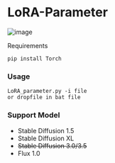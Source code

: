 # LoRA-Parameter
![image](https://github.com/user-attachments/assets/a10781f1-4357-4bf1-b0bb-96eb7de63d75)

Requirements
```
pip install Torch
```

### Usage
```
LoRA_parameter.py -i file
or dropfile in bat file
```

### Support Model
- Stable Diffusion 1.5
- Stable Diffusion XL
- ~~Stable Diffusion 3.0/3.5~~
- Flux 1.0
